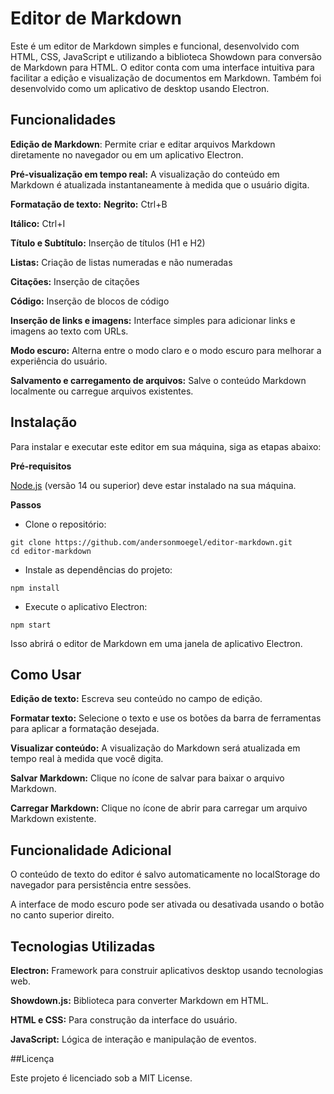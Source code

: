 # Editor de Markdown

Este é um editor de Markdown simples e funcional, desenvolvido com HTML, CSS, JavaScript e utilizando a biblioteca Showdown para conversão de Markdown para HTML. O editor conta com uma interface intuitiva para facilitar a edição e visualização de documentos em Markdown. Também foi desenvolvido como um aplicativo de desktop usando Electron.

## Funcionalidades

**Edição de Markdown**: Permite criar e editar arquivos Markdown diretamente no navegador ou em um aplicativo Electron.

**Pré-visualização em tempo real:** A visualização do conteúdo em Markdown é atualizada instantaneamente à medida que o usuário digita.

**Formatação de texto:**
**Negrito:** Ctrl+B

**Itálico:** Ctrl+I

**Título e Subtítulo:** Inserção de títulos (H1 e H2)

**Listas:** Criação de listas numeradas e não numeradas

**Citações:** Inserção de citações

**Código:** Inserção de blocos de código

**Inserção de links e imagens:** Interface simples para adicionar links e imagens ao texto com URLs.

**Modo escuro:** Alterna entre o modo claro e o modo escuro para melhorar a experiência do usuário.

**Salvamento e carregamento de arquivos:** Salve o conteúdo Markdown localmente ou carregue arquivos existentes.

## Instalação
Para instalar e executar este editor em sua máquina, siga as etapas abaixo:

**Pré-requisitos**

[Node.js](https://nodejs.org/) (versão 14 ou superior) deve estar instalado na sua máquina.

**Passos**

* Clone o repositório:

```
git clone https://github.com/andersonmoegel/editor-markdown.git
cd editor-markdown
```

* Instale as dependências do projeto:

```
npm install

```

* Execute o aplicativo Electron:

```
npm start

```

Isso abrirá o editor de Markdown em uma janela de aplicativo Electron.


## Como Usar


**Edição de texto:** Escreva seu conteúdo no campo de edição.

**Formatar texto:** Selecione o texto e use os botões da barra de ferramentas para aplicar a formatação desejada.

**Visualizar conteúdo:** A visualização do Markdown será atualizada em tempo real à medida que você digita.

**Salvar Markdown:** Clique no ícone de salvar para baixar o arquivo Markdown.

**Carregar Markdown:** Clique no ícone de abrir para carregar um arquivo Markdown existente.

## Funcionalidade Adicional

O conteúdo de texto do editor é salvo automaticamente no localStorage do navegador para persistência entre sessões.

A interface de modo escuro pode ser ativada ou desativada usando o botão no canto superior direito.

## Tecnologias Utilizadas

**Electron:** Framework para construir aplicativos desktop usando tecnologias web.

**Showdown.js:** Biblioteca para converter Markdown em HTML.

**HTML e CSS:** Para construção da interface do usuário.

**JavaScript:** Lógica de interação e manipulação de eventos.


##Licença

Este projeto é licenciado sob a MIT License.
